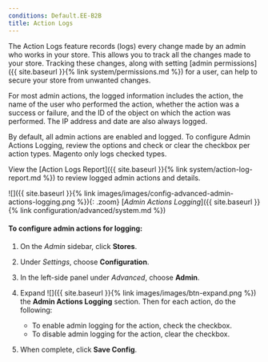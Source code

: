```yaml
---
conditions: Default.EE-B2B
title: Action Logs
---
```


The Action Logs feature records (logs) every change made by an admin who works in your store. This allows you to track all the changes made to your store. Tracking these changes, along with setting [admin permissions]({{ site.baseurl }}{% link system/permissions.md %}) for a user, can help to secure your store from unwanted changes.

For most admin actions, the logged information includes the action, the name of the user who performed the action, whether the action was a success or failure, and the ID of the object on which the action was performed. The IP address and date are also always logged.

By default, all admin actions are enabled and logged. To configure Admin Actions Logging, review the options and check or clear the checkbox per action types. Magento only logs checked types.

View the [Action Logs Report]({{ site.baseurl }}{% link system/action-log-report.md %}) to review logged admin actions and details.

![]({{ site.baseurl }}{% link images/images/config-advanced-admin-actions-logging.png %}){: .zoom}
[_Admin Actions Logging_]({{ site.baseurl }}{% link configuration/advanced/system.md %})

#### To configure admin actions for logging:

1.  On the _Admin_ sidebar, click **Stores**.

1.  Under _Settings_, choose **Configuration**.

1.  In the left-side panel under _Advanced_, choose **Admin**.

1.  Expand ![]({{ site.baseurl }}{% link images/images/btn-expand.png %}) the **Admin Actions Logging** section. Then for each action, do the following:

    * To enable admin logging for the action, check the checkbox.
    * To disable admin logging for the action, clear the checkbox.

1.  When complete, click **Save Config**.
